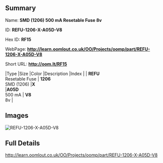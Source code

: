 

## Summary
 
Name: __SMD (1206) 500 mA Resetable Fuse 8v__

ID: __REFU-1206-X-A05D-V8__

Hex ID: __RF15__

WebPage: __http://learn.oomlout.co.uk/OO/Projects/oomp/part/REFU-1206-X-A05D-V8__

Short URL: __http://oom.lt/RF15__


|Type   |Size   |Color   |Description   |Index   |
| __REFU__ <br>Resetable Fuse  | __1206__<br>SMD (1206)   |__X__<br>    |__A05D__<br>500 mA    | __V8__<br> 8v |


## Images
![REFU-1206-X-A05D-V8](http://oomlout.com/oomp-gen/parts/REFU-1206-X-A05D-V8/REFU-1206-X-A05D-V8_420.jpg)

## Full Details

 http://learn.oomlout.co.uk/OO/Projects/oomp/part/REFU-1206-X-A05D-V8


